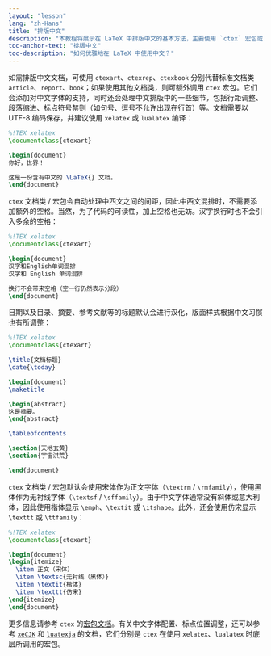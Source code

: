 ```yaml
---
layout: "lesson"
lang: "zh-Hans"
title: "排版中文"
description: "本教程将展示在 LaTeX 中排版中文的基本方法，主要使用 `ctex` 宏包或文档类。"
toc-anchor-text: "排版中文"
toc-description: "如何优雅地在 LaTeX 中使用中文？"
---
```


如需排版中文文档，可使用 `ctexart`、`ctexrep`、`ctexbook` 分别代替标准文档类 `article`、`report`、`book`；如果使用其他文档类，则可额外调用 `ctex` 宏包。它们会添加对中文字体的支持，同时还会处理中文排版中的一些细节，包括行距调整、段落缩进、标点符号禁则（如句号、逗号不允许出现在行首）等。文档需要以 UTF-8 编码保存，并建议使用 `xelatex` 或 `lualatex` 编译：

```latex
%!TEX xelatex
\documentclass{ctexart}

\begin{document}
你好，世界！

这是一份含有中文的 \LaTeX{} 文档。
\end{document}
```

`ctex` 文档类 / 宏包会自动处理中西文之间的间距，因此中西文混排时，不需要添加额外的空格。当然，为了代码的可读性，加上空格也无妨。汉字换行时也不会引入多余的空格：

```latex
%!TEX xelatex
\documentclass{ctexart}

\begin{document}
汉字和English单词混排
汉字和 English 单词混排

换行不会带来空格（空一行仍然表示分段）
\end{document}
```

日期以及目录、摘要、参考文献等的标题默认会进行汉化，版面样式根据中文习惯也有所调整：

```latex
%!TEX xelatex
\documentclass{ctexart}

\title{文档标题}
\date{\today}

\begin{document}
\maketitle

\begin{abstract}
这是摘要。
\end{abstract}

\tableofcontents

\section{天地玄黄}
\section{宇宙洪荒}

\end{document}
```

`ctex` 文档类 / 宏包默认会使用宋体作为正文字体（`\textrm` / `\rmfamily`），使用黑体作为无衬线字体（`\textsf` / `\sffamily`）。由于中文字体通常没有斜体或意大利体，因此使用楷体显示 `\emph`、`\textit` 或 `\itshape`。此外，还会使用仿宋显示 `\texttt` 或 `\ttfamily`：

```latex
%!TEX xelatex
\documentclass{ctexart}

\begin{document}
\begin{itemize}
  \item 正文（宋体）
  \item \textsc{无衬线（黑体）}
  \item \textit{楷体}
  \item \texttt{仿宋}
\end{itemize}
\end{document}
```

更多信息请参考 `ctex` 的[宏包文档](https://texdoc.org/pkg/ctex)。有关中文字体配置、标点位置调整，还可以参考 [`xeCJK`](https://texdoc.org/pkg/xecjk) 和 [`luatexja`](https://texdoc.org/pkg/luatexja) 的文档，它们分别是 `ctex` 在使用 `xelatex`、`lualatex` 时底层所调用的宏包。
